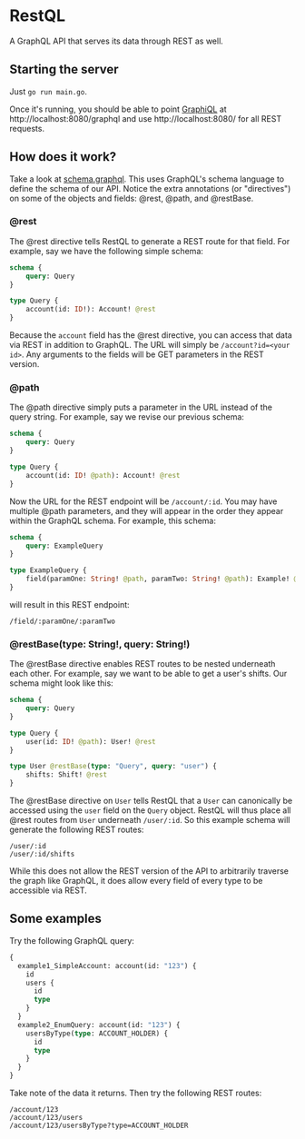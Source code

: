 # RestQL

A GraphQL API that serves its data through REST as well.

## Starting the server

Just `go run main.go`.

Once it's running, you should be able to point [GraphiQL](https://github.com/skevy/graphiql-app) at
http://localhost:8080/graphql and use http://localhost:8080/<whatever> for all REST requests.

## How does it work?

Take a look at [schema.graphql](schema.graphql). This uses GraphQL's schema language to define the schema of our API.
Notice the extra annotations (or "directives") on some of the objects and fields: @rest, @path, and @restBase.

### @rest

The @rest directive tells RestQL to generate a REST route for that field. For example, say we have the following simple
schema:

```graphql
schema {
    query: Query
}

type Query {
    account(id: ID!): Account! @rest
}
```

Because the `account` field has the @rest directive, you can access that data via REST in addition to GraphQL. The URL
will simply be `/account?id=<your id>`. Any arguments to the fields will be GET parameters in the REST version.

### @path

The @path directive simply puts a parameter in the URL instead of the query string. For example, say we revise our
previous schema:

```graphql
schema {
    query: Query
}

type Query {
    account(id: ID! @path): Account! @rest
}
```

Now the URL for the REST endpoint will be `/account/:id`. You may have multiple @path parameters, and they will appear
in the order they appear within the GraphQL schema. For example, this schema:

```graphql
schema {
    query: ExampleQuery
}

type ExampleQuery {
    field(paramOne: String! @path, paramTwo: String! @path): Example! @rest
}
```

will result in this REST endpoint:

```
/field/:paramOne/:paramTwo
```

### @restBase(type: String!, query: String!)

The @restBase directive enables REST routes to be nested underneath each other. For example, say we want to be able to
get a user's shifts. Our schema might look like this:

```graphql
schema {
    query: Query
}

type Query {
    user(id: ID! @path): User! @rest
}

type User @restBase(type: "Query", query: "user") {
    shifts: Shift! @rest
}
```

The @restBase directive on `User` tells RestQL that a `User` can canonically be accessed using the `user` field on the
`Query` object. RestQL will thus place all @rest routes from `User` underneath `/user/:id`. So this example schema will
generate the following REST routes:

```
/user/:id
/user/:id/shifts
```

While this does not allow the REST version of the API to arbitrarily traverse the graph like GraphQL, it does allow
every field of every type to be accessible via REST.

## Some examples

Try the following GraphQL query:

```graphql
{
  example1_SimpleAccount: account(id: "123") {
    id
    users {
      id
      type
    }
  }
  example2_EnumQuery: account(id: "123") {
    usersByType(type: ACCOUNT_HOLDER) {
      id
      type
    }
  }
}
```

Take note of the data it returns. Then try the following REST routes:

```
/account/123
/account/123/users
/account/123/usersByType?type=ACCOUNT_HOLDER
```
